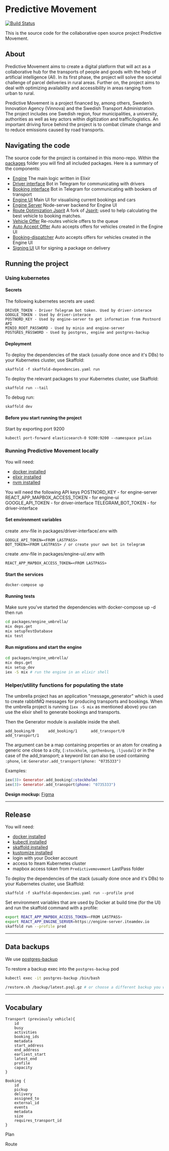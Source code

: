 # Predictive Movement

[![Build Status](https://github.com/iteam1337/predictivemovement/workflows/Build%20&%20Deploy%20to%20Dev/badge.svg)](https://github.com/iteam1337/predictivemovement/actions)

This is the source code for the collaborative open source project Predictive Movement.

## About

Predictive Movement aims to create a digital platform that will act as a collaborative hub for the transports of people and goods with the help of artificial intelligence (AI). In its first phase, the project will solve the societal challenge of parcel deliveries in rural areas. Further on, the project aims to deal with optimizing availability and accessibility in areas ranging from urban to rural.

Predictive Movement is a project financed by, among others, Sweden’s Innovation Agency (Vinnova) and the Swedish Transport Administration. The project includes one Swedish region, four municipalities, a university, authorities as well as key actors within digitization and traffic/logistics. An important driving force behind the project is to combat climate change and to reduce emissions caused by road transports.

## Navigating the code

The source code for the project is contained in this mono-repo. Within the [packages](packages) folder you will find all included packages. Here is a summary of the components:

- [Engine](packages/engine_umbrella/apps/engine) The main logic written in Elixir
- [Driver interface](packages/driver-interface) Bot in Telegram for communicating with drivers
- [Booking interface](packages/booking-interface) Bot in Telegram for communicating with bookers of transport
- [Engine UI](packages/engine-ui) Main UI for visualising current bookings and cars
- [Engine Server](packages/engine-server) Node-server backend for Engine UI
- [Route Optimization Jsprit](packages/route-optimization-jsprit) A fork of [Jsprit](https://github.com/graphhopper/jsprit); used to help calculating the best vehicle to booking matches.
- [Vehicle Offer](packages/vehicle-offer) Re-routes vehicle offers to the queue
- [Auto Accept Offer](packages/auto-accept-offer) Auto accepts offers for vehicles created in the Engine UI
- [Booking-dispatcher](packages/booking-dispatcher) Auto accepts offers for vehicles created in the Engine UI
- [Signing UI](packages/signing-ui) UI for signing a package on delivery

## Running the project

### Using kubernetes

#### Secrets

The following kubernetes secrets are used:

    DRIVER_TOKEN - Driver Telegram bot token. Used by driver-interace
    GOOGLE_TOKEN - Used by driver-interace
    POSTNORD_KEY - Used by engine-server to get information from Postnord API
    MINIO_ROOT_PASSWORD - Used by minio and engine-server
    POSTGRES_PASSWORD - Used by postgres, engine and postgres-backup

#### Deployment

To deploy the dependencies of the stack (usually done once and it's DBs) to your Kubernetes cluster, use Skaffold:

    skaffold -f skaffold-dependencies.yaml run

To deploy the relevant packages to your Kubernetes cluster, use Skaffold:

    skaffold run --tail

To debug run:

    skaffold dev

#### Before you start running the project

Start by exporting port 9200

```
kubectl port-forward elasticsearch-0 9200:9200 --namespace pelias
```

### Running Predictive Movement locally

You will need:
- [docker installed](https://docs.docker.com/engine/install/)
- [elixir installed](https://elixir-lang.org)
- [nvm installed](https://github.com/nvm-sh/nvm)

You will need the following API keys
POSTNORD_KEY - for engine-server
REACT_APP_MAPBOX_ACCESS_TOKEN - for engine-ui
GOOGLE_API_TOKEN - for driver-interface
TELEGRAM_BOT_TOKEN - for driver-interface

#### Set environment variables

create .env-file in packages/driver-interface/.env with

    GOOGLE_API_TOKEN=<FROM LASTPASS>
    BOT_TOKEN=<FROM LASTPASS> / or create your own bot in telegram

create .env-file in packages/engine-ui/.env with

    REACT_APP_MAPBOX_ACCESS_TOKEN=<FROM LASTPASS>

#### Start the services

    docker-compose up

#### Running tests

Make sure you've started the dependencies with docker-compose up -d then run

```bash
cd packages/engine_umbrella/
mix deps.get
mix setupTestDatabase
mix test
```

#### Run migrations and start the engine

```bash
cd packages/engine_umbrella/
mix deps.get
mix setup_dev
iex -S mix # run the engine in an elixir shell
```

### Helper/utility functions for populating the state

The umbrella project has an application "message_generator" which is used to create rabbitMQ messages for producing transports and bookings. When the umbrella project is running (`iex -S mix` as mentioned above) you can use the elixir shell to generate bookings and transports.

Then the Generator module is available inside the shell.

    add_booking/0      add_booking/1      add_transport/0    add_transport/1

The argument can be a map containing properties or an atom for creating a generic one close to a city, (`:stockholm`, `:gothenburg`, `:ljusdal`)
or in the case of the add_transport; a keyword list can also be used containing `:phone`, i.e: `Generator.add_transport(phone: "0735333")`

Examples:
```elixir
iex(3)> Generator.add_booking(:stockholm)
iex(3)> Generator.add_transport(phone: "0735333")
```

**Design mockup:** [Figma](https://www.figma.com/file/DdBjpoKd0T9OkWmhlpd48Nfa/Predictive-Movement)

---

## Release

You will need:

- [docker installed](https://docs.docker.com/engine/install/)
- [kubectl installed](https://kubernetes.io/docs/tasks/tools/install-kubectl/)
- [skaffold installed](https://skaffold.dev/docs/install/)
- [kustomize installed](https://kubernetes-sigs.github.io/kustomize/installation/)
- login with your Docker account
- access to Iteam Kubernetes cluster
- mapbox access token from `Predictivemovement` LastPass folder

To deploy the dependencies of the stack (usually done once and it's DBs) to your Kubernetes cluster, use Skaffold:

    skaffold -f skaffold-dependencies.yaml run --profile prod

Set environment variables that are used by Docker at build time (for the UI) and run the skaffold command with a profile:

```sh
export REACT_APP_MAPBOX_ACCESS_TOKEN=<FROM LASTPASS>
export REACT_APP_ENGINE_SERVER=https://engine-server.iteamdev.io
skaffold run --profile prod
```

---

## Data backups

We use [postgres-backup](https://github.com/alexanderczigler/docker/tree/master/postgres-backup)

To restore a backup exec into the `postgres-backup` pod

```bash
kubectl exec -it postgres-backup /bin/bash

/restore.sh /backup/latest.psql.gz # or choose a different backup you want
```

---

## Vocabulary

```
Transport (previously vehicle){
    id
    busy
    activities
    booking_ids
    metadata
    start_address
    end_address
    earliest_start
    latest_end
    profile
    capacity
}
```

```
Booking {
    id
    pickup
    delivery
    assigned_to
    external_id
    events
    metadata
    size
    requires_transport_id
}
```

Plan

Route
